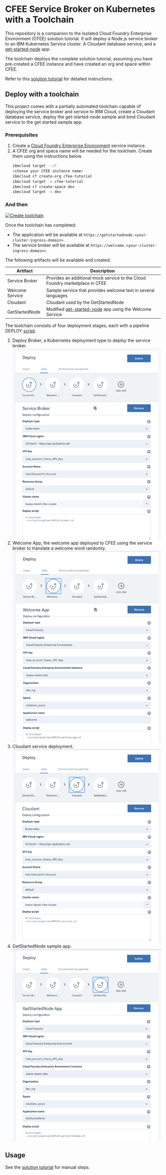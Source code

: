 # CFEE Service Broker on Kubernetes with a Toolchain

This repository is a companion to the Isolated Cloud Foundry Enterprise Environment (CFEE) solution tutorial. It will deploy a Node.js service broker to an IBM Kubernetes Service cluster. A Cloudant database service, and a [get-started-node](https://github.com/IBM-Cloud/get-started-node) app.

The toolchain deploys the complete solution tutorial, assuming you have pre-created a CFEE instance and have created an org and space within CFEE.

Refer to this [solution tutorial](https://cloud.ibm.com/docs/tutorials?topic=solution-tutorials-isolated-cloud-foundry-enterprise-apps) for detailed instructions. 

## Deploy with a toolchain

This project comes with a partially automated toolchain capable of deploying the service broker and service to IBM Cloud, create a Cloudant database service, deploy the get-started-node sample and bind Cloudant service to the get started sample app. 

### Prerequisites

1. Create a [Cloud Foundry Enterprise Environment](https://cloud.ibm.com/cfadmin/create) service instance.
2. A CFEE org and space name will be needed for the toolchain. Create them using the instructions below.
    ```sh
    ibmcloud target --cf
    <choose your CFEE instance name>
    ibmcloud cf create-org cfee-tutorial
    ibmcloud target -o cfee-tutorial
    ibmcloud cf create-space dev
    ibmcloud target -s dev
    ```

### And then

[![Create toolchain](https://console.bluemix.net/devops/graphics/create_toolchain_button.png)](https://cloud.ibm.com/devops/setup/deploy/?repository=https%3A//github.com/IBM-Cloud/cfee-service-broker-kubernetes)

Once the toolchain has completed: 
- The application will be available at `https://getstartednode.<your-cluster-ingress-domain>`.
- The service broker will be available at `https://welcome.<your-cluster-ingress-domain>`.

The following artifacts will be available and created.

| Artifact | Description |
| -------- | ----------- |
| Service Broker | Provides an additional mock service to the Cloud Foundry marketplace in CFEE |
| Welcome Service | Sample service that provides welcome text in several languages |
| Cloudant | Cloudant used by the GetStartedNode |
| GetStartedNode | Modified [get-started-node](https://github.com/IBM-Cloud/get-started-node) app using the Welcome Service |

The toolchain consists of four deployment stages, each with a pipeline DEPLOY [script](https://github.com/IBM-Cloud/cfee-service-broker-kubernetes/tree/master/scripts).

1. Deploy Broker, a Kubernetes deployment type to deploy the service broker.![service-broker](./MD-images/service-broker.png)
2. Welcome App, the welcome app deployed to CFEE using the service broker to translate a welcome word randomly.![welcome-app](./MD-images/welcome-app.png)
3. Cloudant service deployment.![](./MD-images/cloudant.png)
4. GetStartedNode sample app. ![GetStartedNode](./MD-images/GetStartedNode.png)

## Usage

See the [solution tutorial](https://cloud.ibm.com/docs/tutorials?topic=solution-tutorials-isolated-cloud-foundry-enterprise-apps) for manual steps.